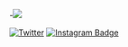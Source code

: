 
-<img src="https://media.giphy.com/media/njYrp176NQsHS/giphy-downsized-large.gif" width="auto">

[![Twitter](https://badgen.net/badge/icon/twitter?icon=twitter&label)](https://twitter.com/ekintkara)
[![Instagram Badge](https://img.shields.io/badge/-Instagram-C13584?style=flat-quare&labelColor=C13584&logo=instagram&logoColor=white&link=link)](https://www.instagram.com/ekintkara/)


